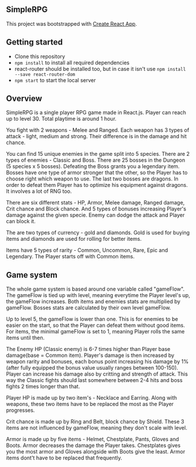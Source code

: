## SimpleRPG
This project was bootstrapped with [Create React App](https://github.com/facebook/create-react-app).

## Getting started
* Clone this repository
* `npm install` to install all required dependencies
* react-router should be installed too, but in case it isn't use `npm install --save react-router-dom`
* `npm start` to start the local server

## Overview
SimpleRPG is a single player RPG game made in React.js. Player can reach up to level 30. Total playtime is around 1 hour.

You fight with 2 weapons - Melee and Ranged. Each weapon has 3 types of attack - light, medium and strong. Their difference is in the damage and hit chance. 

You can find 15 unique enemies in the game split into 5 species. There are 2 types of enemies - Classic and Boss. There are 25 bosses in the Dungeon (5 species x 5 bosses). Defeating the Boss grants you a legendary item. Bosses have one type of armor stronger that the other, so the Player has to choose right which weapon to use. The last two bosses are dragons. In order to defeat them Player has to optimize his equipment against dragons. It involves a lot of RNG too.

There are six different stats - HP, Armor, Melee damage, Ranged damage, Crit chance and Block chance. And 5 types of bonuses increasing Player's damage against the given specie. Enemy can dodge the attack and Player can block it.

The are two types of currency - gold and diamonds. Gold is used for buying items and diamonds are used for rolling for better items.

Items have 5 types of rarity - Common, Uncommon, Rare, Epic and Legendary. The Player starts off with Common items.

## Game system
The whole game system is based around one variable called "gameFlow". The gameFlow is tied up with level, meaning everytime the Player level's up, the gameFlow increases. Both items and enemies stats are multiplied by gameFlow. Bosses stats are calculated by their own level gameFlow.

Up to level 5, the gameFlow is lower than one. This is for enemies to be easier on the start, so that the Player can defeat them without good items. For items, the minimal gameFlow is set to 1, meaning Player rolls the same items until then.

The Enemy HP (Classic enemy) is 6-7 times higher than Player base damage(base = Common item). Player's damage is then increased by weapon rarity and bonuses, each bonus point increasing his damage by 1% (after fully equipped the bonus value usually ranges between 100-150). Player can increase his damage also by critting and strength of attack. This way the Classic fights should last somewhere between 2-4 hits and boss fights 2 times longer than that.

Player HP is made up by two item's - Necklace and Earring. Along with weapons, these two items have to be replaced the most as the Player progresses.

Crit chance is made up by Ring and Belt, block chance by Shield. These 3 items are not influenced by gameFlow, meaning they don't scale with level.

Armor is made up by five items - Helmet, Chestplate, Pants, Gloves and Boots. Armor decreases the damage the Player takes. Chestplates gives you the most armor and Gloves alongside with Boots give the least. Armor items dont't have to be replaced that frequently.


